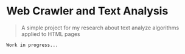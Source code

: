 # Web Crawler and Text Analysis

> A simple project for my research about text analyze algorithms applied to HTML pages

```
Work in progress...
```

